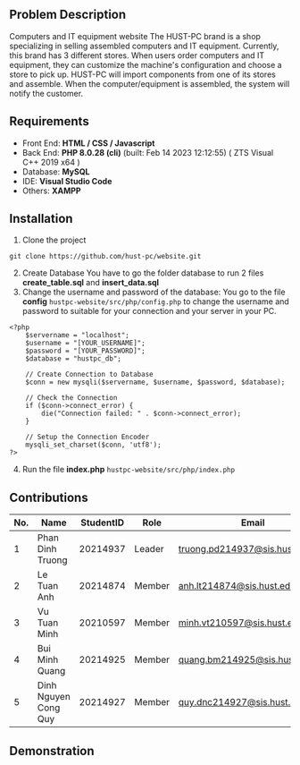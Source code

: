 ## Problem Description
Computers and IT equipment website The HUST-PC brand is a shop specializing in selling assembled computers and IT equipment. Currently, this brand has 3 different stores. When users order computers and IT equipment, they can customize the machine's configuration and choose a store to pick up. HUST-PC will import components from one of its stores and assemble. When the computer/equipment is assembled, the system will notify the customer.

## Requirements
- Front End: **HTML / CSS / Javascript**
- Back End: **PHP 8.0.28 (cli)** (built: Feb 14 2023 12:12:55) ( ZTS Visual C++ 2019 x64 )
- Database: **MySQL**
- IDE: **Visual Studio Code**
- Others: **XAMPP**

## Installation
1. Clone the project
```
git clone https://github.com/hust-pc/website.git
```
2. Create Database
You have to go the folder database to run 2 files **create_table.sql** and **insert_data.sql**
3. Change the username and password of the database: You go to the file **config** `hustpc-website/src/php/config.php` to change the username and password to suitable for your connection and your server in your PC.

```
<?php
    $servername = "localhost";
    $username = "[YOUR_USERNAME]";
    $password = "[YOUR_PASSWORD]";
    $database = "hustpc_db";

    // Create Connection to Database
    $conn = new mysqli($servername, $username, $password, $database);

    // Check the Connection
    if ($conn->connect_error) {
        die("Connection failed: " . $conn->connect_error);
    }

    // Setup the Connection Encoder
    mysqli_set_charset($conn, 'utf8');
?>
```
4. Run the file **index.php** `hustpc-website/src/php/index.php`

## Contributions
| No. | Name | StudentID | Role | Email |
| --- | --- | --- | --- | --- |
| 1 | Phan Dinh Truong | 20214937 | Leader | truong.pd214937@sis.hust.edu.vn
| 2 | Le Tuan Anh | 20214874 | Member | anh.lt214874@sis.hust.edu.vn
| 3 | Vu Tuan Minh | 20210597 | Member | minh.vt210597@sis.hust.edu.vn
| 4 | Bui Minh Quang | 20214925 | Member | quang.bm214925@sis.hust.edu.vn
| 5 | Dinh Nguyen Cong Quy | 20214927| Member  |quy.dnc214927@sis.hust.edu.vn

## Demonstration
